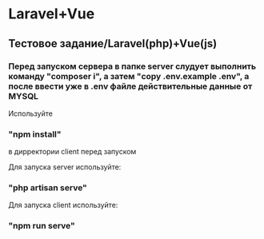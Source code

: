 # Laravel+Vue
Тестовое задание/Laravel(php)+Vue(js)
----------------------------------------
<h3>Перед запуском сервера в папке server слудует выполнить команду "composer i", а затем "copy .env.example .env", а после ввести уже в .env файле действительные данные от MYSQL</h3>


Используйте <h3>"npm install"</h3> в дирректории client перед запуском

Для запуска server используйте: <h3>"php artisan serve"</h3>
Для запуска client используйте: <h3>"npm run serve"</h3>
 

